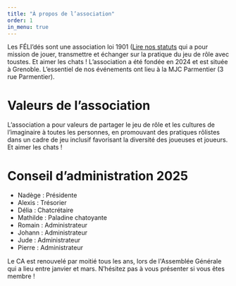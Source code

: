 ```yaml
---
title: "À propos de l’association"
order: 1
in_menu: true
---
```

Les FÉLI’dés sont une association loi 1901 ([Lire nos statuts](https://felides-jdr.fr/statuts%20de%20l%E2%80%99association.html) qui a pour mission de jouer, transmettre et échanger sur la pratique du jeu de rôle avec toustes. Et aimer les chats !
L’association a été fondée en 2024 et est située à Grenoble. L’essentiel de nos événements ont lieu à la MJC Parmentier (3 rue Parmentier).


# Valeurs de l’association

L’association a pour valeurs de partager le jeu de rôle et les cultures de l’imaginaire à toutes les personnes, en promouvant des pratiques rôlistes dans un cadre de jeu inclusif favorisant la diversité des joueuses et joueurs. Et aimer les chats !

# Conseil d’administration 2025

 - Nadège : Présidente
 - Alexis : Trésorier
 - Délia : Chatcrétaire
 - Mathilde : Paladine chatoyante
 - Romain : Administrateur
 - Johann : Administrateur
 - Jude : Administrateur
 - Pierre : Administrateur

Le CA est renouvelé par moitié tous les ans, lors de l'Assemblée Générale qui a lieu entre janvier et mars. N’hésitez pas à vous présenter si vous êtes membre ! 